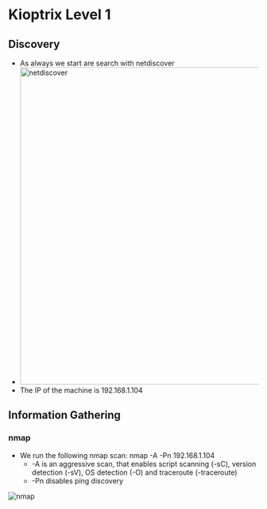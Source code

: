 # Kioptrix Level 1
## Discovery
- As always we start are search with netdiscover
- <img width="637" alt="netdiscover" src="https://user-images.githubusercontent.com/15880042/112721521-98a69200-8eda-11eb-831b-6065769aa8b0.png">
- The IP of the machine is 192.168.1.104

## Information Gathering

### nmap
* We run the following nmap scan: nmap -A -Pn 192.168.1.104
  * -A is an aggressive scan, that enables script scanning (-sC), version detection (-sV), OS detection (-O) and traceroute (-traceroute)
  * -Pn disables ping discovery

![nmap](https://user-images.githubusercontent.com/15880042/112721896-c987c680-8edc-11eb-850e-36058baedd07.png)


